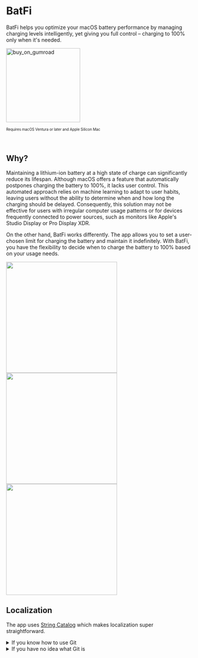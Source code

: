 # BatFi
BatFi helps you optimize your macOS battery performance by managing charging levels intelligently, yet giving you full control – charging to 100% only when it's needed.

<a href="https://micropixels.gumroad.com/l/batfi">
    <img width="200" alt="buy_on_gumroad" src="https://github-production-user-asset-6210df.s3.amazonaws.com/2467137/269984099-a4628c9d-10a8-4c83-a3cc-dfe04fef71d8.png">
</a>
<p><sub><sup>Requires macOS Ventura or later and Apple Silicon Mac</sup></sub></p>
<br>

## Why?
Maintaining a lithium-ion battery at a high state of charge can significantly reduce its lifespan. Although macOS offers a feature that automatically postpones charging the battery to 100%, it lacks user control. This automated approach relies on machine learning to adapt to user habits, leaving users without the ability to determine when and how long the charging should be delayed. Consequently, this solution may not be effective for users with irregular computer usage patterns or for devices frequently connected to power sources, such as monitors like Apple's Studio Display or Pro Display XDR.

On the other hand, BatFi works differently. The app allows you to set a user-chosen limit for charging the battery and maintain it indefinitely. With BatFi, you have the flexibility to decide when to charge the battery to 100% based on your usage needs.

<p float="left">
  <img src="https://github.com/rurza/BatFi/assets/2467137/db8870bb-0a61-4088-a361-b44d0db2cff7" width=300>
  <img src="https://github.com/rurza/BatFi/assets/2467137/8cf4f6e3-fbe9-48ee-b034-b6fa8f0dc50c" width=300>
  <img src="https://github.com/rurza/BatFi/assets/2467137/ad75de07-157b-48ba-8584-27ce930d078e" width=300>
</p>

## Localization

The app uses [String Catalog](https://developer.apple.com/documentation/xcode/localizing-and-varying-text-with-a-string-catalog) which makes localization super straightforward.

<details>
<summary>If you know how to use Git</summary>
    
1) Install Xcode 15 ([Mac App Store](https://apps.apple.com/us/app/xcode/id497799835?mt=12))
2) Fork this repo, the develop branch
3) There are two `.xcstrings` files. One related to the app's UI and second one for the App Intents (used for Siri Shortcuts):
- App UI `./BatFiKit/Sources/L10n/Localizable.xcstrings`
- App Intents `./App/Localizable.xcstrings`
4) Open and edit them with Xcode 15. I highly recommend to use Apple conventions for basic commands, like "Quit" etc. You can find all of them on [Apple Localization Terms Glossary](https://applelocalization.com/macos) 
5) Commit changes and make pull request

</details>

<details>
<summary>If you have no idea what Git is</summary>
    
1) Install Xcode 15 ([Mac App Store](https://apps.apple.com/us/app/xcode/id497799835?mt=12))
2) Download [App UI Localizable.xcstrings](https://github.com/rurza/BatFi/blob/develop/BatFiKit/Sources/L10n/Localizable.xcstrings) using the "Download raw file" button in the top right corner
3) Download [App Intents Localizable.xcstrings](https://github.com/rurza/BatFi/blob/develop/App/Localizable.xcstrings) using the "Download raw file" button in the top right corner
4) Open and edit downloaded file. It'll open in Xcode. I highly recommend to use Apple conventions for basic commands, like "Quit" etc. You can find all of them on [Apple Localization Terms Glossary](https://applelocalization.com/macos) 
5) Send it to me: adam@micropixels.pl

</details>

